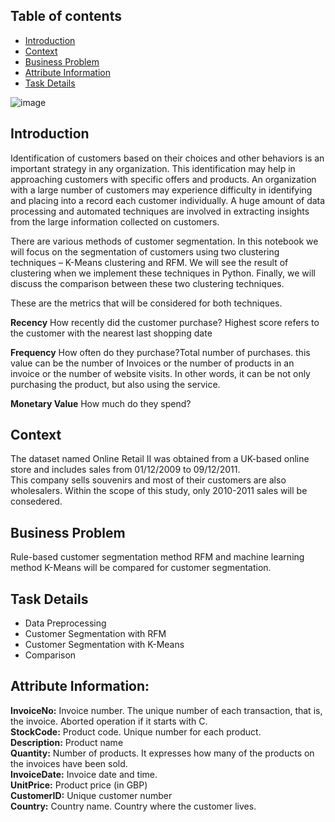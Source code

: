 ## Table of contents
* [Introduction](#Introduction)
* [Context](#Context)
* [Business Problem](#Business_Problem)
* [Attribute Information](#Attribute_Information)
* [Task Details](#Task_Details)

![image](https://user-images.githubusercontent.com/83332641/161737124-7065934a-8608-4352-9867-907e987b4079.png)

## Introduction

Identification of customers based on their choices and other behaviors is an important strategy in any organization. This identification may help in approaching customers with specific offers and products. An organization with a large number of customers may experience difficulty in identifying and placing into a record each customer individually. A huge amount of data processing and automated techniques are involved in extracting insights from the large information collected on customers.

There are various methods of customer segmentation. In this notebook we will focus on the segmentation of customers using two clustering techniques – K-Means clustering and RFM. We will see the result of clustering when we implement these techniques in Python. Finally, we will discuss the comparison between these two clustering techniques.

These are the metrics that will be considered for both techniques.

**Recency** How recently did the customer purchase? Highest score refers to the customer with the nearest last shopping date

**Frequency** How often do they purchase?Total number of purchases. this value can be the number of Invoices or the number of products in an invoice or the number of website visits. In other words, it can be not only purchasing the product, but also using the service.

**Monetary Value** How much do they spend?

## Context 

The dataset named Online Retail II was obtained from a UK-based online store and includes sales from 01/12/2009 to 09/12/2011.  
This company sells souvenirs and most of their customers are also wholesalers. Within the scope of this study, only 2010-2011 sales will be consedered.

## Business Problem

Rule-based customer segmentation method RFM and machine learning method K-Means will be compared for customer segmentation.

## Task Details

* Data Preprocessing
* Customer Segmentation with RFM
* Customer Segmentation with K-Means
* Comparison

## Attribute Information:

**InvoiceNo:** Invoice number. The unique number of each transaction, that is, the invoice. Aborted operation if it starts with C.  
**StockCode:** Product code. Unique number for each product.  
**Description:** Product name  
**Quantity:** Number of products. It expresses how many of the products on the invoices have been sold.  
**InvoiceDate:** Invoice date and time.  
**UnitPrice:** Product price (in GBP)  
**CustomerID:** Unique customer number  
**Country:** Country name. Country where the customer lives.
